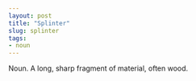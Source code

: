 ```yaml
---
layout: post
title: "Splinter"
slug: splinter
tags:
- noun
---
```


Noun. A long, sharp fragment of material, often wood.
